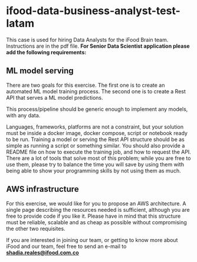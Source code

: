 # ifood-data-business-analyst-test-latam

This case is used for hiring Data Analysts for the iFood Brain team. Instructions are in the pdf file. **For Senior Data Scientist application please add the following requirements:**

## ML model serving  
There are two goals for this exercise. The first one is to create an automated ML model training process. The second one is to create a Rest API that serves a ML model predictions.  

This process/pipeline should be generic enough to implement any models, with any data.  

Languages, frameworks, platforms are not a constraint, but your solution must be inside a docker image, docker compose, script or notebook ready to be run. Training a model or serving the Rest API structure should be as simple as running a script or something similar. 
You should also provide a README file on how to execute the training job, and how to request the API. There are a lot of tools that solve most of this problem; while you are free to use them, please try to balance the time you will save by using them with being able to show your programming skills by not using them as much.

## AWS infrastructure  

For this exercise, we would like for you to propose an AWS architecture.  A single page describing the resources needed is sufficient, although you are free to provide code if you like it. Please have in mind that this structure must be reliable, scalable and as cheap as possible without compromising the other two requisites.  


If you are interested in joining our team, or getting to know more about iFood and our team, feel free to send an e-mail to **shadia.reales@ifood.com.co**
